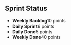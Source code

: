 ## Sprint Status
-   **Weekly Backlog**10 points
-   **Daily Sprint**6 points
-   **Daily Done**5 points
-   **Weekly Done**40 points